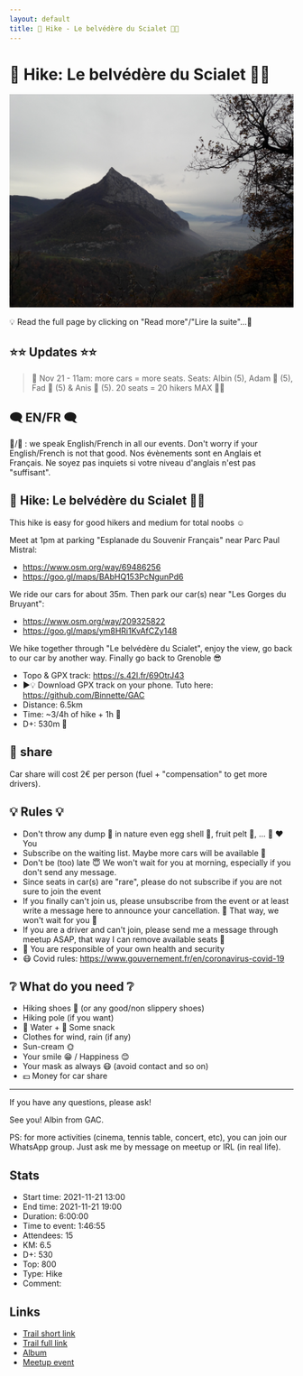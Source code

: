 ```yaml
---
layout: default
title: 🥾 Hike - Le belvédère du Scialet 💨🙆
---
```


# 🥾 Hike: Le belvédère du Scialet 💨🙆

![2021-11-21](../img/orig/2021-11-21.jpg)

💡 Read the full page by clicking on "Read more"/"Lire la suite"...💜

##  ⭐⭐ Updates ⭐⭐ 
> 📅 Nov 21 - 11am: more cars = more seats. Seats: Albin (5), Adam 🥰 (5), Fad 🙈 (5) & Anis 💫 (5). 20 seats = 20 hikers MAX 🚶‍♂️

##  🗨️ EN/FR 🗨️ 
🦅/🐓 : we speak English/French in all our events. Don't worry if your English/French is not that good. Nos évènements sont en Anglais et Français. Ne soyez pas inquiets si votre niveau d'anglais n'est pas "suffisant".

##  🥾 Hike: Le belvédère du Scialet 💨🙆 
This hike is easy for good hikers and medium for total noobs ☺

Meet at 1pm at parking "Esplanade du Souvenir Français" near Parc Paul Mistral:
- https://www.osm.org/way/69486256
- https://goo.gl/maps/BAbHQ153PcNgunPd6

We ride our cars for about 35m. Then park our car(s) near "Les Gorges du Bruyant":
- https://www.osm.org/way/209325822
- https://goo.gl/maps/ym8HRi1KvAfCZy148

We hike together through "Le belvédère du Scialet", enjoy the view, go back to our car by another way. Finally go back to Grenoble 😎

* Topo & GPX track: https://s.42l.fr/69OtrJ43
* ▶💡 Download GPX track on your phone. Tuto here: https://github.com/Binnette/GAC
* Distance: 6.5km
* Time: ~3/4h of hike + 1h 🚗
* D+: 530m 🦣

##  🚗 share 
Car share will cost 2€ per person (fuel + "compensation" to get more drivers).

##  💡 Rules 💡 
- Don't throw any dump 🚮 in nature even egg shell 🥚, fruit pelt 🍌, ... 🌳 ❤️ You
- Subscribe on the waiting list. Maybe more cars will be available 🚗
- Don't be (too) late 😇 We won't wait for you at morning, especially if you don't send any message.
- Since seats in car(s) are "rare", please do not subscribe if you are not sure to join the event
- If you finally can't join us, please unsubscribe from the event or at least write a message here to announce your cancellation. 💜 That way, we won't wait for you 💜
- If you are a driver and can't join, please send me a message through meetup ASAP, that way I can remove available seats 🚗
- 💟 You are responsible of your own health and security
- 😷 Covid rules: https://www.gouvernement.fr/en/coronavirus-covid-19

##  ❔ What do you need ❔ 
- Hiking shoes 🥾 (or any good/non slippery shoes)
- Hiking pole (if you want)
- 🧃 Water + 🍫 Some snack
- Clothes for wind, rain (if any)
- Sun-cream 🌞
- Your smile 😁 / Happiness 😊
- Your mask as always 😷 (avoid contact and so on)
- 💵 Money for car share

-----------------------
If you have any questions, please ask!

See you! Albin from GAC.

PS: for more activities (cinema, tennis table, concert, etc), you can join our WhatsApp group. Just ask me by message on meetup or IRL (in real life).

## Stats

- Start time: 2021-11-21 13:00
- End time: 2021-11-21 19:00
- Duration: 6:00:00
- Time to event: 1:46:55
- Attendees: 15
- KM: 6.5
- D+: 530
- Top: 800
- Type: Hike
- Comment: 

## Links

- [Trail short link](https://s.42l.fr/69OtrJ43)
- [Trail full link]()
- [Album](https://binnette.github.io/GacImg2021/2021-11-21-🥾-Hike-Le-belvedere-du-Scialet-🐟️🍁.html)
- [Meetup event](https://www.meetup.com/grenoble-adventure-club-english-french/events/282222497/)
